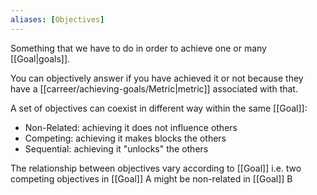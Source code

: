 ```yaml
---
aliases: [Objectives]
---
```


Something that we have to do in order to achieve one or many [[Goal|goals]].

You can objectively answer if you have achieved it or not because they have a [[carreer/achieving-goals/Metric|metric]] associated with that.

A set of objectives can coexist in different way within the same [[Goal]]:

- Non-Related: achieving it does not influence others
- Competing: achieving it makes blocks the others
- Sequential: achieving it "unlocks" the others

The relationship between objectives vary according to [[Goal]] i.e. two competing objectives in [[Goal]] A might be non-related in [[Goal]] B
